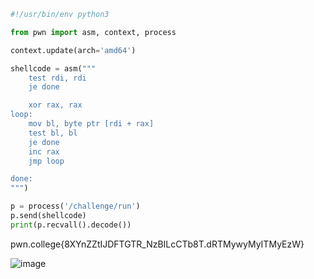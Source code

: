 ```py
#!/usr/bin/env python3

from pwn import asm, context, process

context.update(arch='amd64')

shellcode = asm("""
    test rdi, rdi
    je done

    xor rax, rax
loop:
    mov bl, byte ptr [rdi + rax]
    test bl, bl
    je done
    inc rax
    jmp loop

done:
""")

p = process('/challenge/run')
p.send(shellcode)
print(p.recvall().decode())
```

pwn.college{8XYnZZtIJDFTGTR_NzBILcCTb8T.dRTMywyMyITMyEzW}

![image](https://github.com/user-attachments/assets/ea769a44-c551-4f3a-bb77-5d2b567b8e77)
